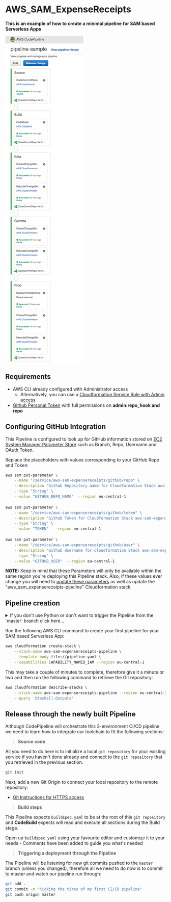 # AWS_SAM_ExpenseReceipts

**This is an example of how to create a minimal pipeline for SAM based Serverless Apps**

![Pipeline Sample Image](pipeline-sample.png)

## Requirements

* AWS CLI already configured with Administrator access 
    - Alternatively, you can use a [Cloudformation Service Role with Admin access](https://docs.aws.amazon.com/AWSCloudFormation/latest/UserGuide/using-iam-servicerole.html)
* [Github Personal Token](https://help.github.com/articles/creating-a-personal-access-token-for-the-command-line/) with full permissions on **admin:repo_hook and repo**

## Configuring GitHub Integration

This Pipeline is configured to look up for GitHub information stored on [EC2 System Manager Parameter Store](https://docs.aws.amazon.com/systems-manager/latest/userguide/systems-manager-paramstore.html) such as Branch, Repo, Username and OAuth Token.

Replace the placeholders with values corresponding to your GitHub Repo and Token:

```bash
aws ssm put-parameter \
    --name "/service/aws-sam-expensereceipts/github/repo" \
    --description "Github Repository name for Cloudformation Stack aws-sam-expensereceipts-pipeline" \
    --type "String" \
    --value "GITHUB_REPO_NAME"  --region eu-central-1

aws ssm put-parameter \
    --name "/service/aws-sam-expensereceipts/github/token" \
    --description "Github Token for Cloudformation Stack aws-sam-expensereceipts-pipeline" \
    --type "String" \
    --value "TOKEN"  --region eu-central-1

aws ssm put-parameter \
    --name "/service/aws-sam-expensereceipts/github/user" \
    --description "Github Username for Cloudformation Stack aws-sam-expensereceipts-pipeline" \
    --type "String" \
    --value "GITHUB_USER"  --region eu-central-1
```

**NOTE:** Keep in mind that these Parameters will only be available within the same region you're deploying this Pipeline stack. Also, if these values ever change you will need to [update these parameters](https://docs.aws.amazon.com/cli/latest/reference/ssm/put-parameter.html) as well as update the "aws_sam_expensereceipts-pipeline" Cloudformation stack.

## Pipeline creation

<details>
<summary>If you don't use Python or don't want to trigger the Pipeline from the `master` branch click here...</summary>
Before we create this 3-environment Pipeline through Cloudformation you may want to change a couple of things to fit your environment/runtime:

* **CodeBuild** uses a `Python` build image by default and if you're not using `Python` as a runtime you can change that
    - [CodeBuild offers multiple images](https://docs.aws.amazon.com/codebuild/latest/userguide/build-env-ref-available.html) and you can  update the `Image` property under `pipeline.yaml` file accordingly

```yaml
    CodeBuildProject:
        Type: AWS::CodeBuild::Project
        Properties:
            ...
            Environment: 
                Type: LINUX_CONTAINER
                ComputeType: BUILD_GENERAL1_SMALL
                Image: aws/codebuild/python:3.6.5 # More info on Images: https://docs.aws.amazon.com/codebuild/latest/userguide/build-env-ref-available.html
                EnvironmentVariables:
                  - 
                    Name: BUILD_OUTPUT_BUCKET
                    Value: !Ref BuildArtifactsBucket
...
```

* **CodePipeline** uses the `master` branch to trigger the CI/CD pipeline and if you want to specify another branch you can do so by updating the following section in the `pipeline.yaml` file.
```yaml
    Stages:
        - Name: Source
            Actions:
            - Name: SourceCodeRepo
                ActionTypeId:
                # More info on Possible Values: https://docs.aws.amazon.com/codepipeline/latest/userguide/reference-pipeline-structure.html#action-requirements
                Category: Source
                Owner: ThirdParty
                Provider: GitHub
                Version: "1"
                Configuration:
                Owner: !Ref GithubUser
                Repo: !Ref GithubRepo
                Branch: master
                OAuthToken: !Ref GithubToken
                OutputArtifacts:
                - Name: SourceCodeAsZip
                RunOrder: 1
```
</details>

Run the following AWS CLI command to create your first pipeline for your SAM based Serverless App:

```bash
aws cloudformation create-stack \
    --stack-name aws-sam-expensereceipts-pipeline \
    --template-body file://pipeline.yaml \
    --capabilities CAPABILITY_NAMED_IAM --region eu-central-1
```

This may take a couple of minutes to complete, therefore give it a minute or two and then run the following command to retrieve the Git repository:

```bash
aws cloudformation describe-stacks \
    --stack-name aws-sam-expensereceipts-pipeline --region eu-central-1 \
    --query 'Stacks[].Outputs' 
```

## Release through the newly built Pipeline

Although CodePipeline will orchestrate this 3-environment CI/CD pipeline we need to learn how to integrate our toolchain to fit the following sections:

> **Source code**

All you need to do here is to initialize a local `git repository` for your existing service if you haven't done already and connect to the `git repository` that you retrieved in the previous section.

```bash
git init
```

Next, add a new Git Origin to connect your local repository to the remote repository:
* [Git Instructions for HTTPS access](https://help.github.com/articles/adding-a-remote/)

> **Build steps**

This Pipeline expects `buildspec.yaml` to be at the root of this `git repository` and **CodeBuild** expects will read and execute all sections during the Build stage.

Open up `buildspec.yaml` using your favourite editor and customize it to your needs - Comments have been added to guide you what's needed

> **Triggering a deployment through the Pipeline**

The Pipeline will be listening for new git commits pushed to the `master` branch (unless you changed), therefore all we need to do now is to commit to master and watch our pipeline run through:

```bash
git add . 
git commit -m "Kicking the tires of my first CI/CD pipeline"
git push origin master
```
